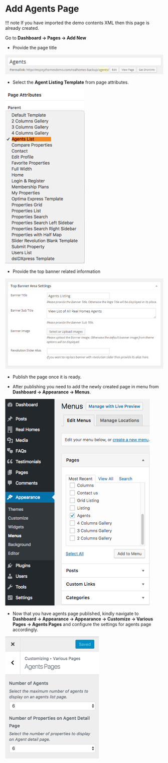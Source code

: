 # Add Agents Page

!!! note
        If you have imported the demo contents XML then this page is already created.

Go to **Dashboard → Pages → Add New**

- Provide the page title

![Add Gallery Page](images/create-pages/add-agent-page.png)

- Select the **Agent Listing Template** from page attributes. 

![Add Gallery Page](images/create-pages/agent-listing-template.png)

- Provide the top banner related information 

![Add Gallery Page](images/create-pages/agent-banner-area-settings.png)

- Publish the page once it is ready.

- After publishing you need to add the newly created page in menu from **Dashboard → Appearance → Menus**. 

![Add Agents Page to Menu](images/create-pages/add-agents-page-menu.png)

- Now that you have agents page published, kindly navigate to **Dashboard → Appearance → Appearance → Customize → Various Pages → Agents Pages** and configure the settings for agents page accordingly. 

![Agents Page Customizer Settings](images/create-pages/agents-page-customizer-settings.png)
